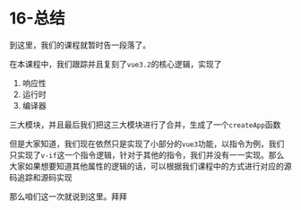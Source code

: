 # 16-总结

到这里，我们的课程就暂时告一段落了。

在本课程中，我们跟踪并且复刻了`vue3.2`的核心逻辑，实现了

1. 响应性
2. 运行时
3. 编译器

三大模块，并且最后我们把这三大模块进行了合并，生成了一个`createApp`函数

但是大家知道，我们现在依然只是实现了小部分的`vue3`功能，以指令为例，我们只实现了`v-if`这一个指令逻辑，针对于其他的指令，我们并没有一一实现。那么大家如果想要知道其他属性的逻辑的话，可以根据我们课程中的方式进行对应的源码追踪和源码实现

那么咱们这一次就说到这里。拜拜
